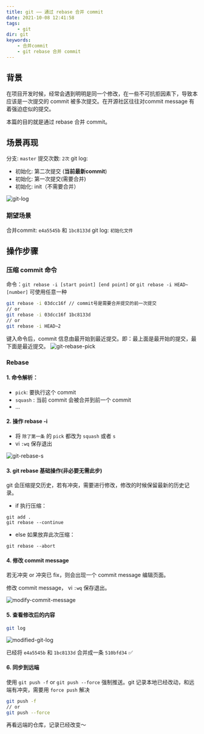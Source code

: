 ```yaml
---
title: git —— 通过 rebase 合并 commit
date: 2021-10-08 12:41:58
tags:
    - git
dir: git
keywords:
    - 合并commit
    - git rebase 合并 commit
---
```

## 背景
在项目开发时候，经常会遇到明明是同一个修改，在一些不可抗拒因素下，导致本应该是一次提交的 commit 被多次提交。在开源社区往往对commit message 有着强迫症似的提交。

本篇的目的就是通过 rebase 合并 commit。

## 场景再现
分支: `master`
提交次数: `2次`
git log:
- 初始化: 第二次提交 (**当前最新commit**)
- 初始化: 第一次提交(需要合并)
- 初始化: init（不需要合并）

![git-log](./git-log.png)

### 期望场景
合并commit: `e4a5545b` 和 `1bc8133d` 
git log: `初始化文件`

## 操作步骤
### 压缩 commit 命令
命令：`git rebase -i [start point] [end point]` or `git rebase -i HEAD~[number]` 可使用任意一种

```bash
git rebase -i 03dcc16f // commit号是需要合并提交的前一次提交
// or 
git rebase -i 03dcc16f 1bc8133d
// or
git rebase -i HEAD~2
```

键入命令后，commit 信息由最开始到最近提交。即：最上面是最开始的提交，最下面是最近提交。
![git-rebase-pick](./git-rebase-pick.png)

### Rebase
#### 1. 命令解析：
- `pick`: 要执行这个 commit
- `squash` : 当前 commit 会被合并到前一个 commit
- ...

#### 2. 操作 rebase -i
- 将 `除了第一条` 的 `pick` 都改为 `squash` 或者 `s`
- vi `:wq` 保存退出


![git-rebase-s](./git-rebase-s.png)

#### 3. git rebase 基础操作(非必要无需此步)
git 会压缩提交历史，若有冲突，需要进行修改，修改的时候保留最新的历史记录。
- if 执行压缩：
```
git add .
git rebase --continue
```

- else 如果放弃此次压缩：
```
git rebase --abort
```

#### 4. 修改 commit message

若无冲突 or 冲突已 fix，则会出现一个 commit message 编辑页面。

修改 commit message， vi `:wq` 保存退出。

![modify-commit-message](./modify-commit-message.png)

#### 5. 查看修改后的内容
```bash
git log
```
![modified-git-log](./modified-git-log.png)

已经将 `e4a5545b` 和 `1bc8133d` 合并成一条 `510bfd34`  ✅

#### 6. 同步到远端
使用 `git push -f` or `git push --force` 强制推送。git 记录本地已经改动，和远端有冲突，需要用 `force push` 解决
```bash
git push -f
// or
git push --force
```

再看远端的仓库，记录已经改变～
